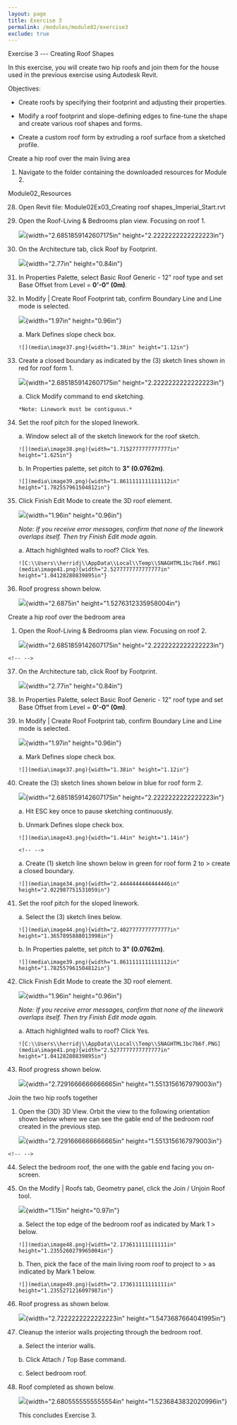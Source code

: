 ```yaml
---
layout: page
title: Exercise 3
permalink: /modules/module02/exercise3
exclude: true
---
```


Exercise 3 --- Creating Roof Shapes

In this exercise, you will create two hip roofs and join them for the
house used in the previous exercise using Autodesk Revit.

Objectives:

-   Create roofs by specifying their footprint and adjusting their
    properties.

-   Modify a roof footprint and slope-defining edges to fine-tune the
    shape and create various roof shapes and forms.

-   Create a custom roof form by extruding a roof surface from a
    sketched profile.

Create a hip roof over the main living area

1.  Navigate to the folder containing the downloaded resources for
    Module 2.

Module02_Resources

28. Open Revit file: Module02Ex03_Creating roof
    shapes_Imperial_Start.rvt

29. Open the Roof-Living & Bedrooms plan view. Focusing on roof 1.

    ![](media\image34.png){width="2.6851859142607175in"
    height="2.2222222222222223in"}

30. On the Architecture tab, click Roof by Footprint.

    ![](media\image35.png){width="2.77in" height="0.84in"}

31. In Properties Palette, select Basic Roof Generic - 12" roof type and
    set Base Offset from Level = **0'-0" (0m)**.

32. In Modify \| Create Roof Footprint tab, confirm Boundary Line and
    Line mode is selected.

    ![](media\image36.png){width="1.97in" height="0.96in"}

    a.  Mark Defines slope check box.

        ![](media\image37.png){width="1.38in" height="1.12in"}

33. Create a closed boundary as indicated by the (3) sketch lines shown
    in red for roof form 1.

    ![](media\image34.png){width="2.6851859142607175in"
    height="2.2222222222222223in"}

    a.  Click Modify command to end sketching.

        *Note: Linework must be contiguous.*

34. Set the roof pitch for the sloped linework.

    a.  Window select all of the sketch linework for the roof sketch.

        ![](media\image38.png){width="1.7152777777777777in"
        height="1.625in"}

    b.  In Properties palette, set pitch to **3" (0.0762m)**.

        ![](media\image39.png){width="1.8611111111111112in"
        height="1.782557961504812in"}

35. Click Finish Edit Mode to create the 3D roof element.

    ![](media\image40.png){width="1.96in" height="0.96in"}

    *Note: If you receive error messages, confirm that none of the
    linework overlaps itself. Then try Finish Edit mode again.*

    a.  Attach highlighted walls to roof? Click Yes.

        ![C:\\Users\\herridj\\AppData\\Local\\Temp\\SNAGHTML1bc7b6f.PNG](media\image41.png){width="2.5277777777777777in"
        height="1.04128280839895in"}

36. Roof progress shown below.

    ![](media\image42.png){width="2.6875in"
    height="1.5276312335958004in"}

Create a hip roof over the bedroom area

1.  Open the Roof-Living & Bedrooms plan view. Focusing on roof 2.

    ![](media\image34.png){width="2.6851859142607175in"
    height="2.2222222222222223in"}

```{=html}
<!-- -->
```
37. On the Architecture tab, click Roof by Footprint.

    ![](media\image35.png){width="2.77in" height="0.84in"}

38. In Properties Palette, select Basic Roof Generic - 12" roof type and
    set Base Offset from Level = **0'-0" (0m)**.

39. In Modify \| Create Roof Footprint tab, confirm Boundary Line and
    Line mode is selected.

    ![](media\image36.png){width="1.97in" height="0.96in"}

    a.  Mark Defines slope check box.

        ![](media\image37.png){width="1.38in" height="1.12in"}

40. Create the (3) sketch lines shown below in blue for roof form 2.

    ![](media\image34.png){width="2.6851859142607175in"
    height="2.2222222222222223in"}

    a.  Hit ESC key once to pause sketching continuously.

    b.  Unmark Defines slope check box.

        ![](media\image43.png){width="1.44in" height="1.14in"}

    ```{=html}
    <!-- -->
    ```
    a.  Create (1) sketch line shown below in green for roof form 2 to
        > create a closed boundary.

        ![](media\image34.png){width="2.4444444444444446in"
        height="2.022987751531059in"}

41. Set the roof pitch for the sloped linework.

    a.  Select the (3) sketch lines below.

        ![](media\image44.png){width="2.4027777777777777in"
        height="1.3657895888013998in"}

    b.  In Properties palette, set pitch to **3" (0.0762m)**.

        ![](media\image39.png){width="1.8611111111111112in"
        height="1.782557961504812in"}

42. Click Finish Edit Mode to create the 3D roof element.

    ![](media\image40.png){width="1.96in" height="0.96in"}

    *Note: If you receive error messages, confirm that none of the
    linework overlaps itself. Then try Finish Edit mode again.*

    a.  Attach highlighted walls to roof? Click Yes.

        ![C:\\Users\\herridj\\AppData\\Local\\Temp\\SNAGHTML1bc7b6f.PNG](media\image41.png){width="2.5277777777777777in"
        height="1.04128280839895in"}

43. Roof progress shown below.

    ![](media\image45.png){width="2.7291666666666665in"
    height="1.5513156167979003in"}

Join the two hip roofs together

1.  Open the {3D} 3D View. Orbit the view to the following orientation
    shown below where we can see the gable end of the bedroom roof
    created in the previous step.

    ![](media\image46.png){width="2.7291666666666665in"
    height="1.5513156167979003in"}

```{=html}
<!-- -->
```
44. Select the bedroom roof, the one with the gable end facing you
    on-screen.

45. On the Modify \| Roofs tab, Geometry panel, click the Join / Unjoin
    Roof tool.

    ![](media\image47.png){width="1.15in" height="0.97in"}

    a.  Select the top edge of the bedroom roof as indicated by Mark 1
        > below.

        ![](media\image48.png){width="2.173611111111111in"
        height="1.2355260279965004in"}

    b.  Then, pick the face of the main living room roof to project to
        > as indicated by Mark 1 below.

        ![](media\image49.png){width="2.173611111111111in"
        height="1.2355271216097987in"}

46. Roof progress as shown below.

    ![](media\image50.png){width="2.7222222222222223in"
    height="1.5473687664041995in"}

47. Cleanup the interior walls projecting through the bedroom roof.

    a.  Select the interior walls.

    b.  Click Attach / Top Base command.

    c.  Select bedroom roof.

48. Roof completed as shown below.

    ![](media\image51.png){width="2.6805555555555554in"
    height="1.5236843832020996in"}

    This concludes Exercise 3.
